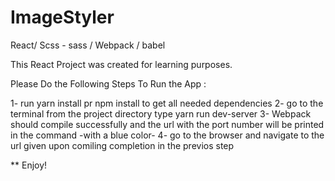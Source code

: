 # ImageStyler
React/ Scss - sass / Webpack / babel 

This React Project was created for learning purposes. 

Please Do the Following Steps To Run the App : 

1- run yarn install pr npm install to get all needed dependencies 
2- go to the terminal from the project directory type yarn run dev-server 
3- Webpack should compile successfully and the url with the port number will be printed in the command -with a blue color- 
4- go to the browser and navigate to the  url given upon comiling completion in the previos step 

** Enjoy! 



